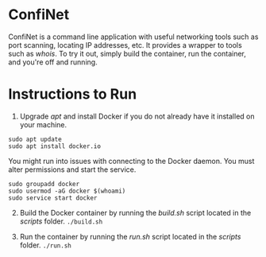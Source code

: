 # ConfiNet

ConfiNet is a command line application with useful networking tools such as port scanning, locating IP addresses, etc. It provides a wrapper to tools such as *whois*. To try it out, simply build the container, run the container, and you're off and running. 

# Instructions to Run
1. Upgrade *apt* and install Docker if you do not already have it installed on your machine.
```
sudo apt update 
sudo apt install docker.io
```

You might run into issues with connecting to the Docker daemon. You must alter permissions and start the service.
```
sudo groupadd docker
sudo usermod -aG docker $(whoami)
sudo service start docker
```

2. Build the Docker container by running the *build.sh* script located in the *scripts* folder.
```./build.sh```

3. Run the container by running the *run.sh* script located in the *scripts* folder.
```./run.sh```
